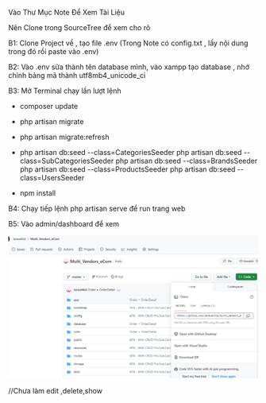 <!-- ? Quản Lý Sàn Thương Mại Điện Tử  -->

Vào Thư Mục Note Để Xem Tài Liệu

Nên Clone trong SourceTree để xem cho rõ

B1: Clone Project về , tạo file .env (Trong Note có config.txt , lấy nội dung trong đó rồi paste vào .env)

B2: Vào .env sửa thành tên database mình, vào xampp tạo database , nhớ chỉnh bảng mã thành utf8mb4_unicode_ci

B3: Mở Terminal chạy lần lượt lệnh 

+ composer update
  
+ php artisan migrate
  
+ php artisan migrate:refresh
  
+ php artisan db:seed --class=CategoriesSeeder
  php artisan db:seed --class=SubCategoriesSeeder
  php artisan db:seed --class=BrandsSeeder
  php artisan db:seed --class=ProductsSeeder
  php artisan db:seed --class=UsersSeeder
  
+ npm install
  
B4: Chạy tiếp lệnh php artisan serve để run trang web

B5: Vào admin/dashboard để xem

![Clone](image.png)

//Chưa làm edit ,delete,show 
